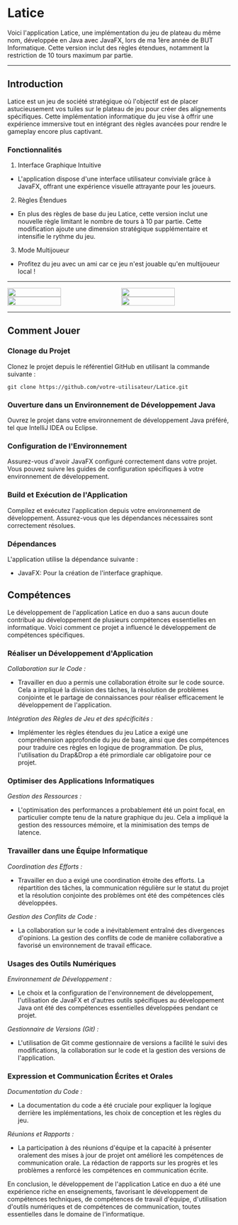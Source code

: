 # Latice

Voici l'application Latice, une implémentation du jeu de plateau du même nom, développée en Java avec JavaFX, lors de ma 1ère année de BUT Informatique. Cette version inclut des règles étendues, notamment la restriction de 10 tours maximum par partie.

---

## Introduction

Latice est un jeu de société stratégique où l'objectif est de placer astucieusement vos tuiles sur le plateau de jeu pour créer des alignements spécifiques. Cette implémentation informatique du jeu vise à offrir une expérience immersive tout en intégrant des règles avancées pour rendre le gameplay encore plus captivant.

### Fonctionnalités

1. Interface Graphique Intuitive

- L'application dispose d'une interface utilisateur conviviale grâce à JavaFX, offrant une expérience visuelle attrayante pour les joueurs.

2. Règles Étendues

- En plus des règles de base du jeu Latice, cette version inclut une nouvelle règle limitant le nombre de tours à 10 par partie. Cette modification ajoute une dimension stratégique supplémentaire et intensifie le rythme du jeu.

3. Mode Multijoueur

- Profitez du jeu avec un ami car ce jeu n'est jouable qu'en multijoueur local !

---

<div style="display: flex; justify-content: space-between;">
    <img src="https://github.com/Taukix/Latice/blob/master/ReadMe_Images/Menu.png" width="49%">
    <img src="https://github.com/Taukix/Latice/blob/master/ReadMe_Images/Plateau.png" width="49%">
</div>

<div style="display: flex; justify-content: space-between;">
    <img src="https://github.com/Taukix/Latice/blob/master/ReadMe_Images/Audio.png" width="49%">
    <img src="https://github.com/Taukix/Latice/blob/master/ReadMe_Images/Theme.png" width="49%">
</div>

---

## Comment Jouer

### Clonage du Projet

Clonez le projet depuis le référentiel GitHub en utilisant la commande suivante :

```
git clone https://github.com/votre-utilisateur/Latice.git
```

### Ouverture dans un Environnement de Développement Java

Ouvrez le projet dans votre environnement de développement Java préféré, tel que IntelliJ IDEA ou Eclipse.

### Configuration de l'Environnement

Assurez-vous d'avoir JavaFX configuré correctement dans votre projet. Vous pouvez suivre les guides de configuration spécifiques à votre environnement de développement.

### Build et Exécution de l'Application

Compilez et exécutez l'application depuis votre environnement de développement. Assurez-vous que les dépendances nécessaires sont correctement résolues.

### Dépendances

L'application utilise la dépendance suivante :

- JavaFX: Pour la création de l'interface graphique.

## Compétences

Le développement de l'application Latice en duo a sans aucun doute contribué au développement de plusieurs compétences essentielles en informatique. Voici comment ce projet a influencé le développement de compétences spécifiques.

### Réaliser un Développement d'Application

_Collaboration sur le Code :_ 

- Travailler en duo a permis une collaboration étroite sur le code source. Cela a impliqué la division des tâches, la résolution de problèmes conjointe et le partage de connaissances pour réaliser efficacement le développement de l'application.

_Intégration des Règles de Jeu et des spécificités :_ 

- Implémenter les règles étendues du jeu Latice a exigé une compréhension approfondie du jeu de base, ainsi que des compétences pour traduire ces règles en logique de programmation. De plus, l'utilisation du Drap&Drop a été primordiale car obligatoire pour ce projet.

### Optimiser des Applications Informatiques

_Gestion des Ressources :_ 

- L'optimisation des performances a probablement été un point focal, en particulier compte tenu de la nature graphique du jeu. Cela a impliqué la gestion des ressources mémoire, et la minimisation des temps de latence.

### Travailler dans une Équipe Informatique

_Coordination des Efforts :_ 

- Travailler en duo a exigé une coordination étroite des efforts. La répartition des tâches, la communication régulière sur le statut du projet et la résolution conjointe des problèmes ont été des compétences clés développées.

_Gestion des Conflits de Code :_ 

- La collaboration sur le code a inévitablement entraîné des divergences d'opinions. La gestion des conflits de code de manière collaborative a favorisé un environnement de travail efficace.

### Usages des Outils Numériques

_Environnement de Développement :_ 

- Le choix et la configuration de l'environnement de développement, l'utilisation de JavaFX et d'autres outils spécifiques au développement Java ont été des compétences essentielles développées pendant ce projet.

_Gestionnaire de Versions (Git) :_ 

- L'utilisation de Git comme gestionnaire de versions a facilité le suivi des modifications, la collaboration sur le code et la gestion des versions de l'application.

### Expression et Communication Écrites et Orales

_Documentation du Code :_ 

- La documentation du code a été cruciale pour expliquer la logique derrière les implémentations, les choix de conception et les règles du jeu.

_Réunions et Rapports :_ 

- La participation à des réunions d'équipe et la capacité à présenter oralement des mises à jour de projet ont amélioré les compétences de communication orale. La rédaction de rapports sur les progrès et les problèmes a renforcé les compétences en communication écrite.

En conclusion, le développement de l'application Latice en duo a été une expérience riche en enseignements, favorisant le développement de compétences techniques, de compétences de travail d'équipe, d'utilisation d'outils numériques et de compétences de communication, toutes essentielles dans le domaine de l'informatique.
